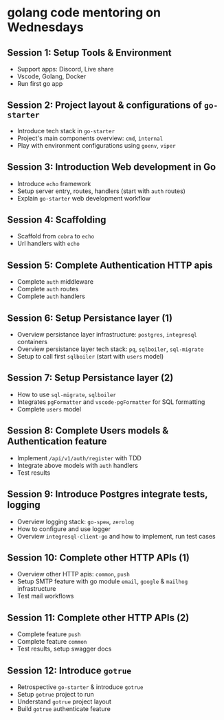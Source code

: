 # golang code mentoring on Wednesdays

## Session 1: Setup Tools & Environment

- Support apps: Discord, Live share
- Vscode, Golang, Docker
- Run first go app

## Session 2: Project layout & configurations of `go-starter`

- Introduce tech stack in `go-starter`
- Project's main components overview: `cmd`, `internal`
- Play with environment configurations using `goenv`, `viper`

## Session 3: Introduction Web development in Go

- Introduce `echo` framework
- Setup server entry, routes, handlers (start with `auth` routes)
- Explain `go-starter` web development workflow

## Session 4: Scaffolding

- Scaffold from `cobra` to `echo`
- Url handlers with `echo`

## Session 5: Complete Authentication HTTP apis

- Complete `auth` middleware
- Complete `auth` routes
- Complete `auth` handlers

## Session 6: Setup Persistance layer (1)

- Overview persistance layer infrastructure: `postgres`, `integresql` containers
- Overview persistance layer tech stack: `pq`, `sqlboiler`, `sql-migrate`
- Setup to call first `sqlboiler` (start with `users` model)

## Session 7: Setup Persistance layer (2)

- How to use `sql-migrate`, `sqlboiler`
- Integrates `pgFormatter` and `vscode-pgFormatter` for SQL formatting
- Complete `users` model

## Session 8: Complete Users models & Authentication feature

- Implement `/api/v1/auth/register` with TDD
- Integrate above models with `auth` handlers
- Test results

## Session 9: Introduce Postgres integrate tests, logging

- Overview logging stack: `go-spew`, `zerolog`
- How to configure and use logger
- Overview `integresql-client-go` and how to implement, run test cases 

## Session 10: Complete other HTTP APIs (1)

- Overview other HTTP apis: `common`, `push`
- Setup SMTP feature with go module `email`, `google` & `mailhog` infrastructure
- Test mail workflows

## Session 11: Complete other HTTP APIs (2)

- Complete feature `push`
- Complete feature `common`
- Test results, setup swagger docs

## Session 12: Introduce `gotrue`

- Retrospective `go-starter` & introduce `gotrue`
- Setup `gotrue` project to run
- Understand `gotrue` project layout
- Build `gotrue` authenticate feature
